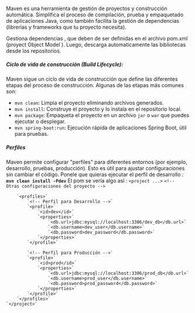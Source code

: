 
Maven es una herramienta de gestión de proyectos y construcción automática.
 Simplifica el proceso de compilación, prueba y empaquetado de aplicaciones Java, como también facilita la gestión de dependencias (librerías y frameworks que tu proyecto necesita).

Gestiona dependencias , que deben de ser definidas en el archivo pom.xml (proyect Object Model ). Luego, descarga automaticamente las bibliotecas desde los repositorios.

#####  **Ciclo de vida de construcción (Build Lifecycle)**:
Maven sigue un ciclo de vida de construcción que define las diferentes etapas del proceso de construcción. Algunas de las etapas más comunes son:
- `mvn clean`: Limpia el proyecto eliminando archivos generados.
- `mvn install`: Construye el proyecto y lo instala en el repositorio local.
- `mvn package`: Empaqueta el proyecto en un archivo `jar` o `war` que puedes ejecutar o desplegar.
- `mvn spring-boot:run`: Ejecución rápida de aplicaciones Spring Boot, útil para pruebas.
##### Perfiles
Maven permite configurar "perfiles" para diferentes entornos (por ejemplo, desarrollo, pruebas, producción). Esto es útil para ajustar configuraciones sin cambiar el código.
Ponele que quieras ejecutar el perfil de desarrollo : **`mvn clean install -Pdev`**
El pom se vería algo así : 
			`<project ...>`
	    `<!-- Otras configuraciones del proyecto -->`
	
	    `<profiles>`
	        `<!-- Perfil para Desarrollo -->`
	        `<profile>`
	            `<id>dev</id>`
	            `<properties>`
	                `<db.url>jdbc:mysql://localhost:3306/dev_db</db.url>`
	                `<db.username>dev_user</db.username>`
	                `<db.password>dev_password</db.password>`
	            `</properties>`
	        `</profile>`
	
	        `<!-- Perfil para Producción -->`
	        `<profile>`
	            `<id>prod</id>`
	            `<properties>`
	                `<db.url>jdbc:mysql://localhost:3306/prod_db</db.url>`
	                `<db.username>prod_user</db.username>`
	                `<db.password>prod_password</db.password>`
	            `</properties>`
	        `</profile>`
	    `</profiles>`
	`</project>`
	
